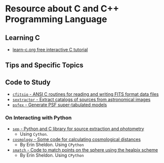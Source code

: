 # Resource about C and C++ Programming Language

## Learning C

* [learn-c.org free interactive C tutorial](https://www.learn-c.org/)

## Tips and Specific Topics

## Code to Study

* [`cfitsio` - ANSI C routines for reading and writing FITS format data files](https://github.com/healpy/cfitsio)
* [`sextractor` - Extract catalogs of sources from astronomical images](https://github.com/astromatic/sextractor)
* [`psfex` - Generate PSF super-tabulated models](https://github.com/astromatic/psfex)

### On Interacting with Python

* [`sep` - Python and C library for source extraction and photometry](https://github.com/kbarbary/sep)
    - Using `Cython`.
* [`cosmology` - Some code for calculating cosmological distances](https://github.com/esheldon/cosmology)
    - By Erin Sheldon. Using `CPython`
* [`smatch` - Code to match points on the sphere using the healpix scheme](https://github.com/esheldon/smatch)
    - By Erin Sheldon. Using `CPython`